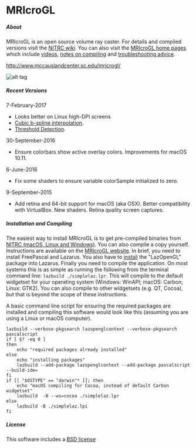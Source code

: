 # MRIcroGL

##### About

MRIcroGL is an open source volume ray caster. For details and compiled versions visit the [NITRC wiki](https://www.nitrc.org/plugins/mwiki/index.php/mricrogl:MainPage). You can also visit the [MRIcroGL home pages](http://www.mccauslandcenter.sc.edu/mricrogl/) which include [videos](http://www.mccauslandcenter.sc.edu/mricrogl/tutorials), [notes on compiling](http://www.mccauslandcenter.sc.edu/mricrogl/source) and [troubleshooting advice](http://www.mccauslandcenter.sc.edu/mricrogl/notes).

http://www.mccauslandcenter.sc.edu/mricrogl/

![alt tag](https://github.com/neurolabusc/MRIcroGL/blob/master/clipping.jpg)

##### Recent Versions

7-February-2017
 - Looks better on Linux high-DPI screens
 - [Cubic b-spline interpolation](http://www.mccauslandcenter.sc.edu/mricrogl/beta-features).
 - [Threshold Detection](http://www.mccauslandcenter.sc.edu/mricrogl/beta-features).

30-September-2016
 - Ensure colorbars show active overlay colors. Improvements for macOS 10.11.

6-June-2016
 - Fix some shaders to ensure variable colorSample initialized to zero.

9-September-2015
 - Add retina and 64-bit support for macOS (aka OSX). Better compatibility with VirtualBox. New shaders. Retina quality screen captures.

##### Installation and Compiling

The easiest way to install MRIcroGL is to get pre-compiled binaries from [NITRC (macOS, Linux and Windows)](https://www.nitrc.org/projects/mricrogl/). You can also compile a copy yourself. Instructions are available on the [MRIcroGL website](http://www.mccauslandcenter.sc.edu/mricrogl/source). In brief, you need to install FreePascal and Lazarus. You also have to [install](http://wiki.freepascal.org/Install_Packages) the "LazOpenGL" package into Lazarus. Finally you need to compile the application. On most systems this is as simple as running the following from the terminal command line: `lazbuild ./simplelaz.lpr`. This will compile to the default widgetset for your operating system (Windows: WinAPI; macOS: Carbon; Linux: GTK2). You can also compile to other widgetsets (e.g. QT, Cocoa), but that is beyond the scope of these instructions.

A basic command line script for ensuring the required packages are installed and compiling this software would look like this (assuming you are using a Linux or macOS computer).

```
lazbuild --verbose-pkgsearch lazopenglcontext --verbose-pkgsearch pascalscript
if [ $? -eq 0 ]
then
    echo "required packages already installed"
else
    echo "installing packages"
    lazbuild --add-package lazopenglcontext --add-package pascalscript --build-ide=
fi
if [[ "$OSTYPE" == "darwin"* ]]; then
	echo "macOS compiling for Cocoa, instead of default Carbon widgetset"
	lazbuild  -B --ws=cocoa ./simplelaz.lpr
else
	lazbuild -B ./simplelaz.lpi
fi
```


##### License

This software includes a [BSD license](https://opensource.org/licenses/BSD-2-Clause)


